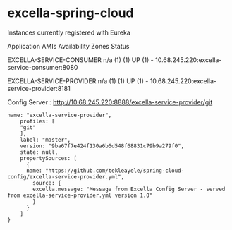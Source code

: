 # excella-spring-cloud


Instances currently registered with Eureka

Application	AMIs	Availability Zones	Status


EXCELLA-SERVICE-CONSUMER	n/a (1)	(1)	UP (1) - 10.68.245.220:excella-service-consumer:8080

EXCELLA-SERVICE-PROVIDER	n/a (1)	(1)	UP (1) - 10.68.245.220:excella-service-provider:8181


Config Server : 
http://10.68.245.220:8888/excella-service-provider/git

```,{
name: "excella-service-provider",
    profiles: [
    "git"
    ],
    label: "master",
    version: "9ba67f7e424f130a6b6d548f68831c79b9a279f0",
    state: null,
    propertySources: [
      {
      name: "https://github.com/tekleayele/spring-cloud-config/excella-service-provider.yml",
        source: {
        excella.message: "Message from Excella Config Server - served from excella-service-provider.yml version 1.0"
        }
      }
    ]
}
```

